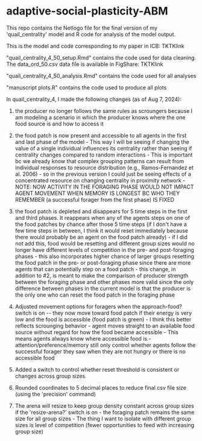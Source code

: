# adaptive-social-plasticity-ABM
This repo contains the Netlogo file for the final version of my 'quail_centrality' model and R code for analysis of the model output.

This is the model and code corresponding to my paper in ICB: TKTKlink

"quail_centrality_4_50_setup.Rmd" contains the code used for data cleaning. The data_ord_50.csv data file is available in FigShare: TKTKlink

"quail_centrality_4_50_analysis.Rmd" contains the code used for all analyses

"manuscript plots.R" contains the code used to produce all plots



In quail_centrality_4, I made the following changes (as of Aug 7, 2024):

1. the producer no longer follows the same rules as scroungers because I am modeling a scenario in which the producer knows where the one food source is and how to access it

2. the food patch is now present and accessible to all agents in the first and last phase of the model
        - This way I will be seeing if changing the value of a single individual influences its centrality rather than seeing if centrality changes compared to random interactions
        - This is important bc we already know that complex grouping patterns can result from individual responses to resource distribution (e.g., Ramos-Fernandez et al. 2006) - so in the previous version I could just be seeing effects of a concentrated resource on changing centrality in proximity network
        - NOTE: NOW ACTIVITY IN THE FORAGING PHASE WOULD NOT IMPACT AGENT MOVEMENT WHEN MEMORY IS LONGEST BC WHO THEY REMEMBER (a successful forager from the first phase) IS FIXED
        
3. the food patch is depleted and disappears for 5 time steps in the first and third phases. It reappears when any of the agents steps on one of the food patches by chance after those 5 time steps (if I don't have a few time steps in between, I think it would reset immediately because there would probably be an agent on the food patch already)
        - if I did not add this, food would be resetting and different group sizes would no longer have different levels of competition in the pre- and post-foraging phases
        - this also incorporates higher chance of larger groups resetting the food patch in the pre- or post-foraging phase since there are more agents that can potentially step on a food patch
        - this change, in addition to #2, is meant to make the comparison of producer strength between the foraging phase and other phases more valid since the only difference between phases in the current model is that the producer is the only one who can reset the food patch in the foraging phase
		
4. Adjusted movement options for foragers when the approach-food? switch is on -- they now move toward food patch if their energy is very low and the food is accessible (food patch is green)
        - I think this better reflects scrounging behavior - agent moves straight to an available food source without regard for how the food became accessible
        - This means agents always know where accessible food is
        - attention/preference/memory still only control whether agents follow the successful forager they saw when they are not hungry or there is no accessible food

5. Added a switch to control whether reset threshold is consistent or changes across group sizes

6. Rounded coordinates to 5 decimal places to reduce final csv file size (using the 'precision' command)

7. The arena will resize to keep group density constant across group sizes if the 'resize-arena?' switch is on
        - the foraging patch remains the same size for all group sizes
        - The thing I want to isolate with different group sizes is level of competition (fewer opportunities to feed with increasing group size)
